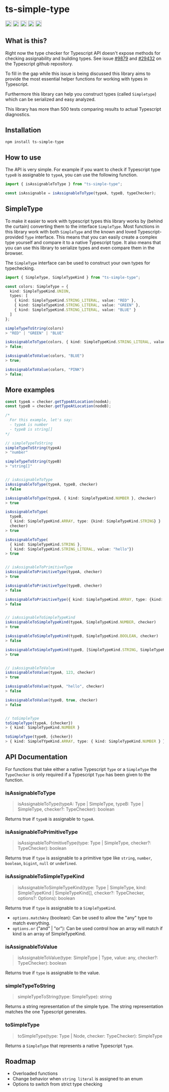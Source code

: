 # ts-simple-type

<a href="https://npmcharts.com/compare/ts-simple-type?minimal=true"><img alt="Downloads per month" src="https://img.shields.io/npm/dm/ts-simple-type.svg" height="20"></img></a>
<a href="https://david-dm.org/runem/ts-simple-type"><img alt="Dependencies" src="https://img.shields.io/david/runem/ts-simple-type.svg" height="20"></img></a>
<a href="https://www.npmjs.com/package/ts-simple-type"><img alt="NPM Version" src="https://badge.fury.io/js/ts-simple-type.svg" height="20"></img></a>
<a href="https://github.com/runem/ts-simple-type/graphs/contributors"><img alt="Contributors" src="https://img.shields.io/github/contributors/runem/ts-simple-type.svg" height="20"></img></a>
<a href="https://opensource.org/licenses/MIT"><img alt="MIT License" src="https://img.shields.io/badge/License-MIT-yellow.svg" height="20"></img></a>

## What is this?

Right now the type checker for Typescript API doesn't expose methods for checking assignability and building types. See issue [#9879](https://github.com/Microsoft/TypeScript/issues/9879) and [#29432](https://github.com/Microsoft/TypeScript/issues/29432) on the Typescript github repository.

To fill in the gap while this issue is being discussed this library aims to provide the most essential helper functions for working with types in Typescript.

Furthermore this library can help you construct types (called `Simpletype`) which can be serialized and easy analyzed. 

This library has more than 500 tests comparing results to actual Typescript diagnostics.

## Installation

```bash
npm install ts-simple-type
```

## How to use

The API is very simple. For example if you want to check if Typescript type `typeB` is assignable to `typeA`, you can use the following function.

```typescript
import { isAssignableToType } from "ts-simple-type";

const isAssignable = isAssignableToType(typeA, typeB, typeChecker);
```

## SimpleType

To make it easier to work with typescript types this library works by (behind the curtain) converting them to the interface `SimpleType`. Most functions in this library work with both `SimpleType` and the known and loved Typescript-provided `Type` interface. This means that you can easily create a complex type yourself and compare it to a native Typescript type. It also means that you can use this library to serialize types and even compare them in the browser.

The `SimpleType` interface can be used to construct your own types for typechecking.

```typescript
import { SimpleType, SimpleTypeKind } from "ts-simple-type";

const colors: SimpleType = {
  kind: SimpleTypeKind.UNION,
  types: [
    { kind: SimpleTypeKind.STRING_LITERAL, value: "RED" },
    { kind: SimpleTypeKind.STRING_LITERAL, value: "GREEN" },
    { kind: SimpleTypeKind.STRING_LITERAL, value: "BLUE" }
  ]
};

simpleTypeToString(colors)
> "RED" | "GREEN" | "BLUE"

isAssignableToType(colors, { kind: SimpleTypeKind.STRING_LITERAL, value: "YELLOW" })
> false;

isAssignableToValue(colors, "BLUE")
> true;

isAssignableToValue(colors, "PINK")
> false;
```

## More examples

```typescript
const typeA = checker.getTypeAtLocation(nodeA);
const typeB = checker.getTypeAtLocation(nodeB);

/*
  For this example, let's say:
  - typeA is number
  - typeB is string[]
*/

// simpleTypeToString
simpleTypeToString(typeA)
> "number"

simpleTypeToString(typeB)
> "string[]"


// isAssignableToType
isAssignableToType(typeA, typeB, checker)
> false

isAssignableToType(typeA, { kind: SimpleTypeKind.NUMBER }, checker)
> true

isAssignableToType(
  typeB,
  { kind: SimpleTypeKind.ARRAY, type: {kind: SimpleTypeKind.STRING} }
  checker)
> true

isAssignableToType(
  { kind: SimpleTypeKind.STRING },
  { kind: SimpleTypeKind.STRING_LITERAL, value: "hello"})
> true


// isAssignableToPrimitiveType
isAssignableToPrimitiveType(typeA, checker)
> true

isAssignableToPrimitiveType(typeB, checker)
> false

isAssignableToPrimitiveType({ kind: SimpleTypeKind.ARRAY, type: {kind: SimpleTypeKind.STRING} })
> false


// isAssignableToSimpleTypeKind
isAssignableToSimpleTypeKind(typeA, SimpleTypeKind.NUMBER, checker)
> true

isAssignableToSimpleTypeKind(typeB, SimpleTypeKind.BOOLEAN, checker)
> false

isAssignableToSimpleTypeKind(typeB, [SimpleTypeKind.STRING, SimpleTypeKind.UNDEFINED], checker, {op: "or"})
> true


// isAssignableToValue
isAssignableToValue(typeA, 123, checker)
> true

isAssignableToValue(typeA, "hello", checker)
> false

isAssignableToValue(typeB, true, checker)
> false


// toSimpleType
toSimpleType(typeA, {checker})
> { kind: SimpleTypeKind.NUMBER }

toSimpleType(typeB, {checker})
> { kind: SimpleTYpeKind.ARRAY, type: { kind: SimpleTypeKind.NUMBER } }

```

## API Documentation

For functions that take either a native Typescript `Type` or a `SimpleType` the `TypeChecker` is only required if a Typescript `Type` has been given to the function.

### isAssignableToType
> isAssignableToType(typeA: Type | SimpleType, typeB: Type | SimpleType, checker?: TypeChecker): boolean

Returns true if `typeB` is assignable to `typeA`.

### isAssignableToPrimitiveType
> isAssignableToPrimitiveType(type: Type | SimpleType, checker?: TypeChecker): boolean

Returns true if `type` is assignable to a primitive type like `string`, `number`, `boolean`, `bigint`, `null` or `undefined`.

### isAssignableToSimpleTypeKind
> isAssignableToSimpleTypeKind(type: Type | SimpleType, kind: SimpleTypeKind | SimpleTypeKind[], checker?: TypeChecker, options?: Options): boolean

Returns true if `type` is assignable to a `SimpleTypeKind`.
- `options.matchAny` (boolean): Can be used to allow the "any" type to match everything.
- `options.or` ("and" | "or"): Can be used control how an array will match if kind is an array of SimpleTypeKind.

### isAssignableToValue
> isAssignableToValue(type: SimpleType | Type, value: any, checker?: TypeChecker): boolean

Returns true if `type` is assignable to the value.

### simpleTypeToString
> simpleTypeToString(type: SimpleType): string

Returns a string representation of the simple type. The string representation matches the one Typescript generates.

### toSimpleType
> toSimpleType(type: Type | Node, checker: TypeChecker): SimpleType

Returns a `SimpleType` that represents a native Typescript `Type`.

## Roadmap

-   Overloaded functions
-   Change behavior when `string literal` is assigned to an enum
-   Options to switch from strict type checking
